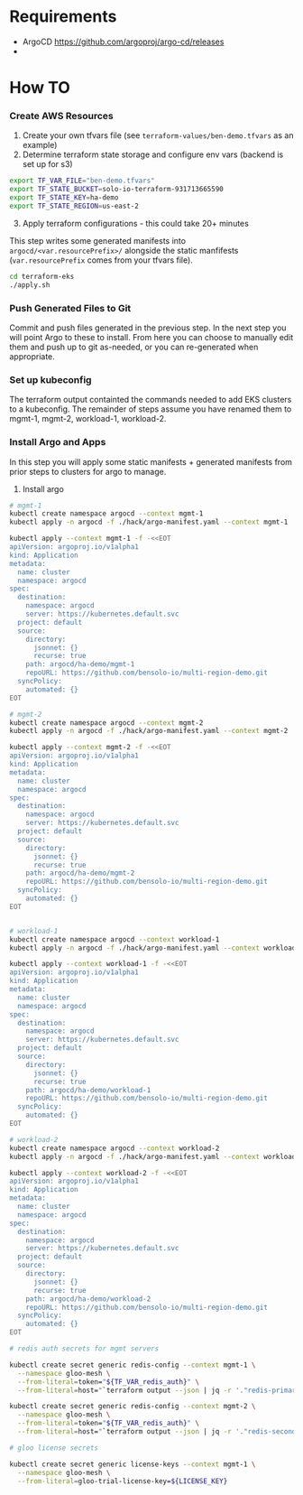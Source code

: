 # Requirements

* ArgoCD https://github.com/argoproj/argo-cd/releases
* 
  <!-- annotations:
    external-dns.alpha.kubernetes.io/hostname: nginx.example.com
     -->
    
# How TO

### Create AWS Resources

1. Create your own tfvars file (see `terraform-values/ben-demo.tfvars` as an example)
2. Determine terraform state storage and configure env vars (backend is set up for s3)
```bash
export TF_VAR_FILE="ben-demo.tfvars"
export TF_STATE_BUCKET=solo-io-terraform-931713665590
export TF_STATE_KEY=ha-demo
export TF_STATE_REGION=us-east-2
```
3. Apply terraform configurations - this could take 20+ minutes

This step writes some generated manifests into `argocd/<var.resourcePrefix>/` alongside the static manfifests (`var.resourcePrefix` comes from your tfvars file).

```bash
cd terraform-eks
./apply.sh
```

### Push Generated Files to Git

Commit and push files generated in the previous step.  In the next step you will point Argo to these to install.  From here you can choose to manually edit them and push up to git as-needed, or you can re-generated when appropriate.

### Set up kubeconfig

The terraform output containted the commands needed to add EKS clusters to a kubeconfig.  The remainder of steps assume you have renamed them to mgmt-1, mgmt-2, workload-1, workload-2.

### Install Argo and Apps

In this step you will apply some static manifests + generated manifests from prior steps to clusters for argo to manage.

1. Install argo 
```bash
# mgmt-1
kubectl create namespace argocd --context mgmt-1
kubectl apply -n argocd -f ./hack/argo-manifest.yaml --context mgmt-1

kubectl apply --context mgmt-1 -f -<<EOT
apiVersion: argoproj.io/v1alpha1
kind: Application
metadata:
  name: cluster
  namespace: argocd
spec:
  destination:
    namespace: argocd
    server: https://kubernetes.default.svc
  project: default
  source:
    directory:
      jsonnet: {}
      recurse: true
    path: argocd/ha-demo/mgmt-1
    repoURL: https://github.com/bensolo-io/multi-region-demo.git
  syncPolicy:
    automated: {}
EOT

# mgmt-2
kubectl create namespace argocd --context mgmt-2
kubectl apply -n argocd -f ./hack/argo-manifest.yaml --context mgmt-2

kubectl apply --context mgmt-2 -f -<<EOT
apiVersion: argoproj.io/v1alpha1
kind: Application
metadata:
  name: cluster
  namespace: argocd
spec:
  destination:
    namespace: argocd
    server: https://kubernetes.default.svc
  project: default
  source:
    directory:
      jsonnet: {}
      recurse: true
    path: argocd/ha-demo/mgmt-2
    repoURL: https://github.com/bensolo-io/multi-region-demo.git
  syncPolicy:
    automated: {}
EOT


# workload-1
kubectl create namespace argocd --context workload-1
kubectl apply -n argocd -f ./hack/argo-manifest.yaml --context workload-1

kubectl apply --context workload-1 -f -<<EOT
apiVersion: argoproj.io/v1alpha1
kind: Application
metadata:
  name: cluster
  namespace: argocd
spec:
  destination:
    namespace: argocd
    server: https://kubernetes.default.svc
  project: default
  source:
    directory:
      jsonnet: {}
      recurse: true
    path: argocd/ha-demo/workload-1
    repoURL: https://github.com/bensolo-io/multi-region-demo.git
  syncPolicy:
    automated: {}
EOT

# workload-2
kubectl create namespace argocd --context workload-2
kubectl apply -n argocd -f ./hack/argo-manifest.yaml --context workload-2

kubectl apply --context workload-2 -f -<<EOT
apiVersion: argoproj.io/v1alpha1
kind: Application
metadata:
  name: cluster
  namespace: argocd
spec:
  destination:
    namespace: argocd
    server: https://kubernetes.default.svc
  project: default
  source:
    directory:
      jsonnet: {}
      recurse: true
    path: argocd/ha-demo/workload-2
    repoURL: https://github.com/bensolo-io/multi-region-demo.git
  syncPolicy:
    automated: {}
EOT

# redis auth secrets for mgmt servers

kubectl create secret generic redis-config --context mgmt-1 \
  --namespace gloo-mesh \
  --from-literal=token="${TF_VAR_redis_auth}" \
  --from-literal=host="`terraform output --json | jq -r '."redis-primary-us-east-1".value.host'`"

kubectl create secret generic redis-config --context mgmt-2 \
  --namespace gloo-mesh \
  --from-literal=token="${TF_VAR_redis_auth}" \
  --from-literal=host="`terraform output --json | jq -r '."redis-secondary-us-east-2".value.host'`"

# gloo license secrets

kubectl create secret generic license-keys --context mgmt-1 \
  --namespace gloo-mesh \
  --from-literal=gloo-trial-license-key=${LICENSE_KEY}
```

